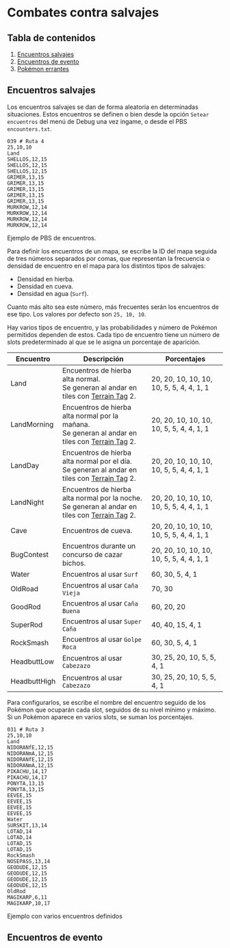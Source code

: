 # Combates contra salvajes
## Tabla de contenidos
1. [Encuentros salvajes](#wild)
2. [Encuentros de evento](#event)
3. [Pokémon errantes](#roaming)

## **Encuentros salvajes** <a name="wild"></a>

Los encuentros salvajes se dan de forma aleatoria en determinadas situaciones. Estos encuentros se definen o bien desde la opción `Setear encuentros` del menú de Debug una vez ingame, o desde el PBS `encounters.txt`. 

```
039 # Ruta 4
25,10,10
Land
SHELLOS,12,15
SHELLOS,12,15
SHELLOS,12,15
GRIMER,13,15
GRIMER,13,15
GRIMER,13,15
GRIMER,13,15
GRIMER,13,15
MURKROW,12,14
MURKROW,12,14
MURKROW,12,14
MURKROW,12,14
```
<text font="2">Ejemplo de PBS de encuentros.</font>

Para definir los encuentros de un mapa, se escribe la ID del mapa seguida de tres números separados por comas, que representan la frecuencia o densidad de encuentro en el mapa para los distintos tipos de salvajes: 

- Densidad en hierba.
- Densidad en cueva.
- Densidad en agua (`Surf`).

Cuanto más alto sea este número, más frecuentes serán los encuentros de ese tipo. Los valores por defecto son `25, 10, 10`.

Hay varios tipos de encuentro, y las probabilidades y número de Pokémon permitidos dependen de estos. Cada tipo de encuentro tiene un número de slots predeterminado al que se le asigna un porcentaje de aparición.

|Encuentro|Descripción|Porcentajes|
|-|-|-
|Land|Encuentros de hierba alta normal.<br>Se generan al andar en tiles con [Terrain Tag](../maps/TerrainTags.md) 2.| 20, 20, 10, 10, 10, 10, 5, 5, 4, 4, 1, 1
|LandMorning|Encuentros de hierba alta normal por la mañana.<br>Se generan al andar en tiles con [Terrain Tag](../maps/TerrainTags.md) 2.| 20, 20, 10, 10, 10, 10, 5, 5, 4, 4, 1, 1
LandDay|Encuentros de hierba alta normal por el día.<br>Se generan al andar en tiles con [Terrain Tag](../maps/TerrainTags.md) 2.| 20, 20, 10, 10, 10, 10, 5, 5, 4, 4, 1, 1
LandNight|Encuentros de hierba alta normal por la noche.<br>Se generan al andar en tiles con [Terrain Tag](../maps/TerrainTags.md) 2.| 20, 20, 10, 10, 10, 10, 5, 5, 4, 4, 1, 1
Cave|Encuentros de cueva.| 20, 20, 10, 10, 10, 10, 5, 5, 4, 4, 1, 1
BugContest|Encuentros durante un concurso de cazar bichos.| 20, 20, 10, 10, 10, 10, 5, 5, 4, 4, 1, 1
Water|Encuentros al usar `Surf`| 60, 30, 5, 4, 1
OldRoad|Encuentros al usar `Caña Vieja` | 	70, 30
GoodRod|Encuentros al usar `Caña Buena` | 60, 20, 20
SuperRod|Encuentros al usar `Super Caña`|40, 40, 15, 4, 1
RockSmash|Encuentros al usar `Golpe Roca`|	60, 30, 5, 4, 1
HeadbuttLow|Encuentros al usar `Cabezazo`|30, 25, 20, 10, 5, 5, 4, 1
HeadbuttHigh|Encuentros al usar `Cabezazo`|30, 25, 20, 10, 5, 5, 4, 1

Para configurarlos, se escribe el nombre del encuentro seguido de los Pokémon que ocuparán cada slot, seguidos de su nível mínimo y máximo.
Si un Pokémon aparece en varios slots, se suman los porcentajes.

```
031 # Ruta 3
25,10,10
Land
NIDORANfE,12,15
NIDORANmA,12,15
NIDORANfE,12,15
NIDORANmA,12,15
PIKACHU,14,17
PIKACHU,14,17
PONYTA,13,15
PONYTA,13,15
EEVEE,15
EEVEE,15
EEVEE,15
EEVEE,15
Water
SURSKIT,13,14
LOTAD,14
LOTAD,14
LOTAD,15
LOTAD,15
RockSmash
NOSEPASS,13,14
GEODUDE,12,15
GEODUDE,12,15
GEODUDE,12,15
GEODUDE,12,15
OldRod
MAGIKARP,6,11
MAGIKARP,10,17
```
<text font="2">Ejemplo con varios encuentros definidos</text>

## **Encuentros de evento** <a name="event"></a>

